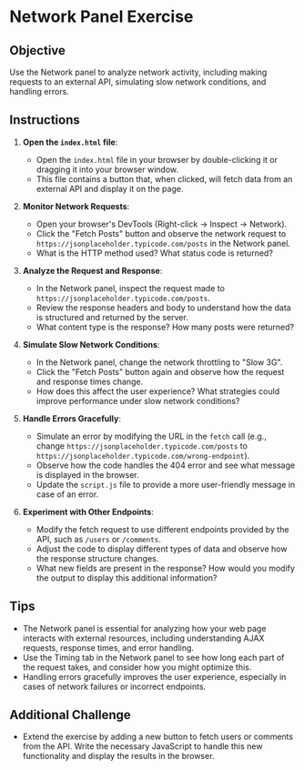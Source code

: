 # Network Panel Exercise

## Objective
Use the Network panel to analyze network activity, including making requests to an external API, simulating slow network conditions, and handling errors.

## Instructions

1. **Open the `index.html` file**:
   - Open the `index.html` file in your browser by double-clicking it or dragging it into your browser window.
   - This file contains a button that, when clicked, will fetch data from an external API and display it on the page.

2. **Monitor Network Requests**:
   - Open your browser's DevTools (Right-click -> Inspect -> Network).
   - Click the "Fetch Posts" button and observe the network request to `https://jsonplaceholder.typicode.com/posts` in the Network panel.
   - What is the HTTP method used? What status code is returned?

3. **Analyze the Request and Response**:
   - In the Network panel, inspect the request made to `https://jsonplaceholder.typicode.com/posts`.
   - Review the response headers and body to understand how the data is structured and returned by the server.
   - What content type is the response? How many posts were returned?

4. **Simulate Slow Network Conditions**:
   - In the Network panel, change the network throttling to "Slow 3G".
   - Click the "Fetch Posts" button again and observe how the request and response times change.
   - How does this affect the user experience? What strategies could improve performance under slow network conditions?

5. **Handle Errors Gracefully**:
   - Simulate an error by modifying the URL in the `fetch` call (e.g., change `https://jsonplaceholder.typicode.com/posts` to `https://jsonplaceholder.typicode.com/wrong-endpoint`).
   - Observe how the code handles the 404 error and see what message is displayed in the browser.
   - Update the `script.js` file to provide a more user-friendly message in case of an error.

6. **Experiment with Other Endpoints**:
   - Modify the fetch request to use different endpoints provided by the API, such as `/users` or `/comments`.
   - Adjust the code to display different types of data and observe how the response structure changes.
   - What new fields are present in the response? How would you modify the output to display this additional information?

## Tips
- The Network panel is essential for analyzing how your web page interacts with external resources, including understanding AJAX requests, response times, and error handling.
- Use the Timing tab in the Network panel to see how long each part of the request takes, and consider how you might optimize this.
- Handling errors gracefully improves the user experience, especially in cases of network failures or incorrect endpoints.

## Additional Challenge
- Extend the exercise by adding a new button to fetch users or comments from the API. Write the necessary JavaScript to handle this new functionality and display the results in the browser.
